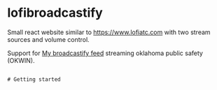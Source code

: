 # lofibroadcastify

Small react website similar to https://www.lofiatc.com with two stream sources and volume control.


Support for [My broadcastify feed](https://www.broadcastify.com/listen/feed/39207) streaming oklahoma public safety (OKWIN).
```

# Getting started
